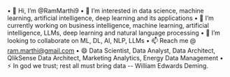•	👋 Hi, I’m @RamMarthi9
•	👀 I’m interested in data science, machine learning, artificial intelligence, deep learning and its applications
•	🌱 I’m currently working on business intelligence, machine learning, artificial intelligence, LLMs, deep learning and natural language processing
•	💞️ I’m looking to collaborate on ML, DL, AI, NLP, LLMs
•	📫 Reach me @ ram.marthi@gmail.com
•	😄 Data Scientist, Data Analyst, Data Architect, QlikSense Data Architect, Marketing Analytics, Energy Data Management
•	⚡ In god we trust; rest all must bring data -- William Edwards Deming.
